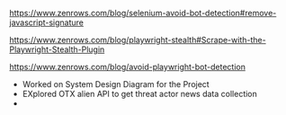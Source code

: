 https://www.zenrows.com/blog/selenium-avoid-bot-detection#remove-javascript-signature

https://www.zenrows.com/blog/playwright-stealth#Scrape-with-the-Playwright-Stealth-Plugin

https://www.zenrows.com/blog/avoid-playwright-bot-detection


- Worked on System Design Diagram for the Project 
- EXplored OTX alien API to get threat actor news data collection 
-  